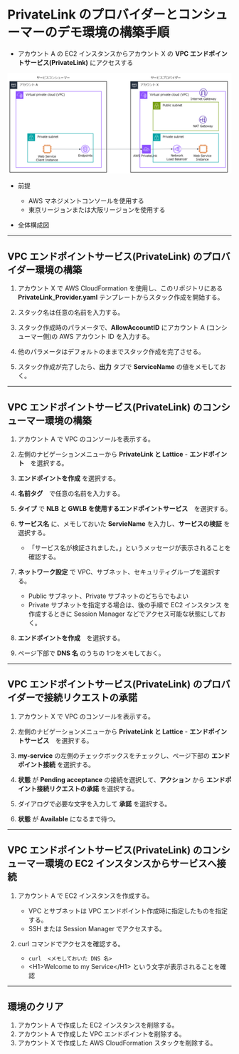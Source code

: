 # PrivateLink のプロバイダーとコンシューマーのデモ環境の構築手順

* アカウント A の EC2 インスタンスからアカウント X の **VPC エンドポイントサービス(PrivateLink)** にアクセスする

![概要](images/privatelink.png)

* 前提
    - AWS マネジメントコンソールを使用する
    - 東京リージョンまたは大阪リージョンを使用する

* 全体構成図


---

## VPC エンドポイントサービス(PrivateLink) のプロバイダー環境の構築

1. アカウント X で AWS CloudFormation を使用し、このリポジトリにある **PrivateLink_Provider.yaml** テンプレートからスタック作成を開始する。

1. スタック名は任意の名前を入力する。

1. スタック作成時のパラメータで、**AllowAccountID** にアカウント A (コンシューマー側)の AWS アカウント ID を入力する。

1. 他のパラメータはデフォルトのままでスタック作成を完了させる。

1. スタック作成が完了したら、**出力** タブで **ServiceName** の値をメモしておく。

---

## VPC エンドポイントサービス(PrivateLink) のコンシューマー環境の構築

1. アカウント A で VPC のコンソールを表示する。

1. 左側のナビゲーションメニューから **PrivateLink と Lattice** - **エンドポイント**　を選択する。

1. **エンドポイントを作成** を選択する。

1. **名前タグ**　で任意の名前を入力する。

1. **タイプ** で **NLB と GWLB を使用するエンドポイントサービス**　を選択する。

1. **サービス名** に、メモしておいた **ServieName** を入力し、**サービスの検証** を選択する。
    - 「サービス名が検証されました。」というメッセージが表示されることを確認する。

1. **ネットワーク設定** で VPC、サブネット、セキュリティグループを選択する。
    - Public サブネット、Private サブネットのどちらでもよい
    - Private サブネットを指定する場合は、後の手順で EC2 インスタンス を作成するときに Session Manager などでアクセス可能な状態にしておく。

1. **エンドポイントを作成**　を選択する。

1. ページ下部で **DNS 名** のうちの 1つをメモしておく。

---

## VPC エンドポイントサービス(PrivateLink) のプロバイダーで接続リクエストの承諾

1. アカウント X で VPC のコンソールを表示する。

1. 左側のナビゲーションメニューから **PrivateLink と Lattice** - **エンドポイントサービス**　を選択する。

1. **my-service** の左側のチェックボックスをチェックし、ページ下部の **エンドポイント接続** を選択する。

1. **状態** が **Pending acceptance** の接続を選択して、**アクション** から **エンドポイント接続リクエストの承諾** を選択する。

1. ダイアログで必要な文字を入力して **承諾** を選択する。

1. **状態** が **Available** になるまで待つ。

---

## VPC エンドポイントサービス(PrivateLink) のコンシューマー環境の EC2 インスタンスからサービスへ接続

1. アカウント A で EC2 インスタンスを作成する。
    - VPC とサブネットは VPC エンドポイント作成時に指定したものを指定する。
    - SSH または Session Manager でアクセスする。

1. curl コマンドでアクセスを確認する。
    - `curl  <メモしておいた DNS 名>`
    - \<H1>Welcome to my Service\</H1> という文字が表示されることを確認

---

## 環境のクリア

1. アカウント A で作成した EC2 インスタンスを削除する。
1. アカウント A で作成した VPC エンドポイントを削除する。
1. アカウント X で作成した AWS CloudFormation スタックを削除する。


